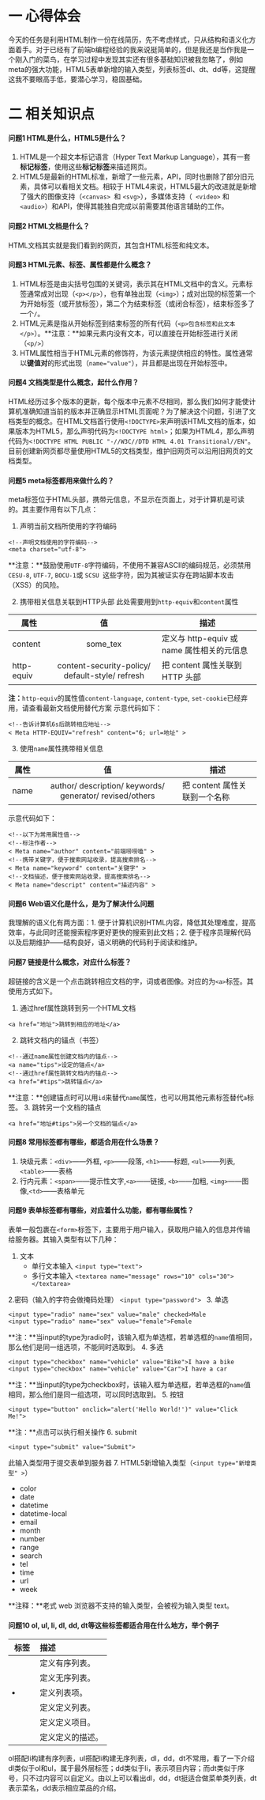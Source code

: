 # 一 心得体会
今天的任务是利用HTML制作一份在线简历，先不考虑样式，只从结构和语义化方面着手。对于已经有了前端b编程经验的我来说挺简单的，但是我还是当作我是一个刚入门的菜鸟，在学习过程中发现其实还有很多基础知识被我忽略了，例如meta的强大功能，HTML5表单新增的输入类型，列表标签dl、dt、dd等，这提醒这我不要眼高手低，要潜心学习，稳固基础。
# 二 相关知识点
#### 问题1 HTML是什么，HTML5是什么？
1. HTML是一个超文本标记语言（Hyper Text Markup Language），其有一套**标记标签**，使用这些**标记标签**来描述网页。
2. HTML5是最新的HTML标准，新增了一些元素，API，同时也删除了部分旧元素，具体可以看相关文档。相较于 HTML4来说，HTML5最大的改进就是新增了强大的图像支持（`<canvas> `和 `<svg>`），多媒体支持（` <video>` 和 `<audio>`）和API，使得其能独自完成以前需要其他语言辅助的工作。

#### 问题2 HTML文档是什么？
HTML文档其实就是我们看到的网页，其包含HTML标签和纯文本。

#### 问题3 HTML元素、标签、属性都是什么概念？
1. HTML标签是由尖括号包围的关键词，表示其在HTML文档中的含义。元素标签通常成对出现（`<p></p>`），也有单独出现（`<img>`）；成对出现的标签第一个为开始标签（或开放标签），第二个为结束标签（或闭合标签），结束标签多了一个`/`。
2. HTML元素是指从开始标签到结束标签的所有代码（`<p>包含标签和此文本</p>`）。**注意：**如果元素内没有文本，可以直接在开始标签进行关闭（`<p/>`）
3. HTML属性相当于HTML元素的修饰符，为该元素提供相应的特性。属性通常以**键值对**的形式出现（`name="value"`），并且都是出现在开始标签中。

#### 问题4 文档类型是什么概念，起什么作用？
HTML经历过多个版本的更新，每个版本中元素不尽相同，那么我们如何才能使计算机准确知道当前的版本并正确显示HTML页面呢？为了解决这个问题，引进了文档类型的概念。在HTML文档首行使用`<!DOCTYPE>`来声明该HTML文档的版本，如果版本为HTML5，那么声明代码为`<!DOCTYPE html>`；如果为HTML4，那么声明代码为`<!DOCTYPE HTML PUBLIC "-//W3C//DTD HTML 4.01 Transitional//EN"`。目前创建新网页都尽量使用HTML5的文档类型，维护旧网页可以沿用旧网页的文档类型。

#### 问题5 meta标签都用来做什么的？
meta标签位于HTML头部，携带元信息，不显示在页面上，对于计算机是可读的。其主要作用有以下几点：
1. 声明当前文档所使用的字符编码
``` 
<!--声明文档使用的字符编码-->
<meta charset="utf-8">
 ```
**注意：**鼓励使用`UTF-8`字符编码，不使用不兼容ASCII的编码规范，必须禁用`CESU-8`, `UTF-7`, `BOCU-1`或 `SCSU `这些字符，因为其被证实存在跨站脚本攻击（XSS）的风险。

2. 携带相关信息关联到HTTP头部
此处需要用到`http-equiv`和`content`属性

属性| 值| 描述 
----------|:-----:|-----
content    | some_tex |  定义与 http-equiv 或 name 属性相关的元信息
http-equiv| content-security-policy/ default-style/ refresh |  把 content 属性关联到 HTTP 头部

**注：**`http-equiv`的属性值`content-language`, `content-type`, `set-cookie`已经弃用，请查看最新文档使用替代方案
示意代码如下：
``` 
<!--告诉计算机6s后跳转相应地址-->
< Meta HTTP-EQUIV="refresh" content="6; url=地址" >
 ```

3. 使用`name`属性携带相关信息

属性| 值| 描述 
----------|:-----:|-----
name| author/ description/ keywords/ generator/ revised/others|  把 content 属性关联到一个名称
示意代码如下：
``` 
<!--以下为常用属性值-->
<!--标注作者-->
< Meta name="author" content="前端唠唠嗑" >
<!--携带关键字，便于搜索网站收录，提高搜索排名-->
< Meta name="keyword" content="关键字" >
<!--文档描述，便于搜索网站收录，提高搜索排名-->
< Meta name="descript" content="描述内容" >
 ```

#### 问题6 Web语义化是什么，是为了解决什么问题
我理解的语义化有两方面：1. 便于计算机识别HTML内容，降低其处理难度，提高效率，与此同时还能搜索程序更好更快的搜索到此文档；2. 便于程序员理解代码以及后期维护——结构良好，语义明确的代码利于阅读和维护。

#### 问题7 链接是什么概念，对应什么标签？
超链接的含义是一个点击跳转相应文档的字，词或者图像。对应的为`<a>`标签。其使用方式如下。
1. 通过href属性跳转到另一个HTML文档
```
<a href="地址">跳转到相应的地址</a>
```
2. 跳转文档内的锚点（书签）
```
<!--通过name属性创建文档内的锚点-->
<a name="tips">设定的锚点</a>
<!--通过href属性跳转文档内的锚点-->
<a href="#tips">跳转锚点</a>
```
**注意：**创建锚点时可以用`id`来替代`name`属性，也可以用其他元素标签替代`a`标签。
3. 跳转另一个文档的锚点
```
<a href="地址#tips">另一个文档的锚点</a>
```

#### 问题8 常用标签都有哪些，都适合用在什么场景？
1. 块级元素：`<div>`——外框, `<p>`——段落, `<h1>`——标题, `<ul>`——列表, `<table>`——表格
2. 行内元素：`<span>`——提示性文字,`<a>`——链接, `<b>`——加粗, `<img>`——图像,`<td>`——表格单元

#### 问题9 表单标签都有哪些，对应着什么功能，都有哪些属性？
表单一般包裹在`<form>`标签下，主要用于用户输入，获取用户输入的信息并传输给服务器。其输入类型有以下几种：
1. 文本
    - 单行文本输入 `<input type="text"> `
    - 多行文本输入 `<textarea name="message" rows="10" cols="30"></textarea>`

2.密码（输入的字符会做掩码处理） `<input type="password"> `
3. 单选
```
<input type="radio" name="sex" value="male" checked>Male
<input type="radio" name="sex" value="female">Female
```
**注：**当input的type为radio时，该输入框为单选框，若单选框的`name`值相同，那么他们是同一组选项，不能同时选取到。
4. 多选
```
<input type="checkbox" name="vehicle" value="Bike">I have a bike
<input type="checkbox" name="vehicle" value="Car">I have a car 
```
**注：**当input的type为checkbox时，该输入框为单选框，若单选框的`name`值相同，那么他们是同一组选项，可以同时选取到。
5. 按钮
```
<input type="button" onclick="alert('Hello World!')" value="Click Me!">
```
**注：**点击可以执行相关操作
6. submit
```
<input type="submit" value="Submit">
```
此输入类型用于提交表单到服务器
7.  HTML5新增输入类型（`<input type="新增类型" >`）
- color
- date
- datetime
- datetime-local
- email
- month
- number
- range
- search
- tel
- time
- url
- week

**注释：**老式 web 浏览器不支持的输入类型，会被视为输入类型 text。

#### 问题10 ol, ul, li, dl, dd, dt等这些标签都适合用在什么地方，举个例子

标签| 描述
----------|:-----
| <ol> | 定义有序列表。 |
| <ul> | 定义无序列表。 |
| <li>| 定义列表项。 |
| <dl> | 定义定义列表。 |
| <dt> | 定义定义项目。 |
| <dd> | 定义定义的描述。 |

ol搭配li构建有序列表，ul搭配li构建无序列表，dl，dd，dt不常用，看了一下介绍dl类似于ol和ul，属于最外层标签；dd类似于li，表示项目内容；而dt类似于序号，只不过内容可以自定义。由以上可以看出dl，dd，dt挺适合做菜单类列表，dt表示菜名，dd表示相应菜品的介绍。